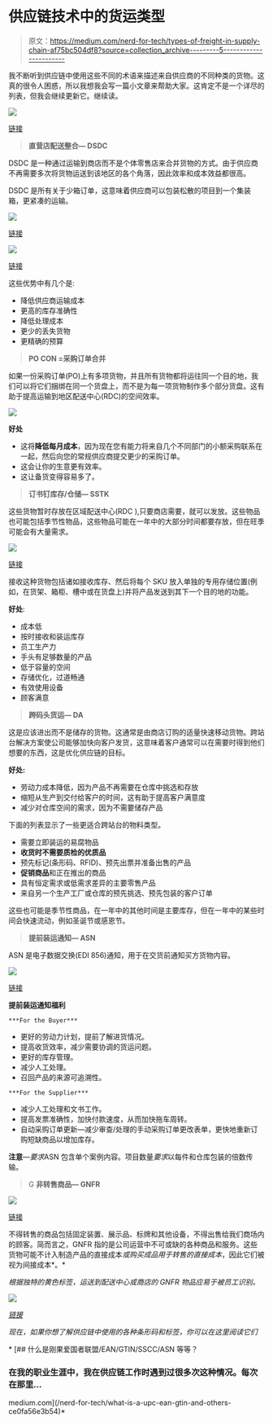 # 供应链技术中的货运类型

> 原文：<https://medium.com/nerd-for-tech/types-of-freight-in-supply-chain-af75bc504df8?source=collection_archive---------5----------------------->

我不断听到供应链中使用这些不同的术语来描述来自供应商的不同种类的货物。这真的很令人困惑，所以我想我会写一篇小文章来帮助大家。这肯定不是一个详尽的列表，但我会继续更新它。继续读。

![](img/89ccf40e61c12dbbe18cce088a8a5194.png)

[链接](https://in.pinterest.com/pin/491807221777482671/)

> **直营店配送整合— DSDC**

DSDC 是一种通过运输到商店而不是个体零售店来合并货物的方式。由于供应商不再需要多次将货物运送到该地区的各个角落，因此效率和成本效益都很高。

DSDC 是所有关于少箱订单，这意味着供应商可以包装松散的项目到一个集装箱，更紧凑的运输。

![](img/7e0517a17db6b522328be278709eef1d.png)

[链接](https://corporate.walmart.com/media-library/document/supply-chain-packaging-guide/_proxyDocument?id=00000173-a1ca-d3c5-a7fb-edcbf2400000)

![](img/1634152cd67f22e2082697acf326f979.png)

[链接](https://corporate.walmart.com/media-library/document/supply-chain-packaging-guide/_proxyDocument?id=00000173-a1ca-d3c5-a7fb-edcbf2400000)

这些优势中有几个是:

*   降低供应商运输成本
*   更高的库存准确性
*   降低处理成本
*   更少的丢失货物
*   更精确的预算

> **PO CON =采购订单合并**

如果一份采购订单(PO)上有多项货物，并且所有货物都将运往同一个目的地，我们可以将它们捆绑在同一个货盘上，而不是为每一项货物制作多个部分货盘。这有助于提高运输到地区配送中心(RDC)的空间效率。

![](img/7510e2e467dc17ec920386c09353ac7d.png)

**好处**

*   这将**降低每月成本**，因为现在您有能力将来自几个不同部门的小额采购联系在一起，然后向您的常规供应商提交更少的采购订单。
*   这会让你的生意更有效率。
*   这让备货变得容易多了。

> **订书钉库存/仓储— SSTK**

这些货物暂时存放在区域配送中心(RDC ),只要商店需要，就可以发放。这些物品也可能包括季节性物品，这些物品可能在一年中的大部分时间都要存放，但在旺季可能会有大量需求。

![](img/a4bdcc9f73ea5652ecab254bfbd67b56.png)

[链接](https://www.google.com/url?sa=i&url=https%3A%2F%2Fwww.barrettdistribution.com%2Fshared-and-dedicated-warehousing&psig=AOvVaw019vUGdRYdJLDlTy4rKrh6&ust=1641509791956000&source=images&cd=vfe&ved=0CAsQjRxqFwoTCJj80NPam_UCFQAAAAAdAAAAABAR)

接收这种货物包括诸如接收库存、然后将每个 SKU 放入单独的专用存储位置(例如，在货架、箱柜、槽中或在货盘上)并将产品发送到其下一个目的地的功能。

**好处**:

*   成本低
*   按时接收和装运库存
*   员工生产力
*   手头有足够数量的产品
*   低于容量的空间
*   存储优化，过道畅通
*   有效使用设备
*   顾客满意

> **跨码头货运— DA**

这是应该进出而不是储存的货物。这通常是由商店订购的适量快速移动货物。跨站台解决方案使公司能够加快向客户发货，这意味着客户通常可以在需要时得到他们想要的东西，这是优化供应链的目标。

**好处:**

*   劳动力成本降低，因为产品不再需要在仓库中挑选和存放
*   缩短从生产到交付给客户的时间，这有助于提高客户满意度
*   减少对仓库空间的需求，因为不需要储存产品

下面的列表显示了一些更适合跨站台的物料类型。

*   需要立即装运的易腐物品
*   **收货时不需要质检的优质品**
*   预先标记(条形码、RFID)、预先出票并准备出售的产品
*   **促销商品**和正在推出的商品
*   具有恒定需求或低需求差异的主要零售产品
*   来自另一个生产工厂或仓库的预先挑选、预先包装的客户订单

这些也可能是季节性商品，在一年中的其他时间是主要库存，但在一年中的某些时间会快速流动，例如圣诞节或感恩节。

> **提前装运通知— ASN**

ASN 是电子数据交换(EDI 856)通知，用于在交货前通知买方货物内容。

![](img/7c3779e8c628cf8d07c6f5095cdc470d.png)

[链接](https://www.google.com/url?sa=i&url=https%3A%2F%2Fin.pinterest.com%2Fpin%2F436075176427254590%2F&psig=AOvVaw0SioU5UOoiOB8K3WSUjXUp&ust=1641511389856000&source=images&cd=vfe&ved=0CAsQjRxqFwoTCOD-0Mzgm_UCFQAAAAAdAAAAABAD)

**提前装运通知福利**

`***For the Buyer***`

*   更好的劳动力计划，提前了解进货情况。
*   提高收货效率，减少需要协调的货运问题。
*   更好的库存管理。
*   减少人工处理。
*   召回产品的来源可追溯性。

`***For the Supplier***`

*   减少人工处理和文书工作。
*   提高发票准确性，加快付款速度，从而加快拖车周转。
*   自动采购订单更新—减少审查/处理的手动采购订单更改表单，更快地重新订购短缺商品以增加库存。

**注意**—*要求*ASN 包含单个案例内容。项目数量*要求*以每件和仓库包装的倍数传输。

> G **非转售商品— GNFR**

![](img/0ce91be84f557fc13fe0558be7d4c2ef.png)

[链接](https://www.lumatrak.com/understanding-gnfr/)

不得转售的商品包括固定装置、展示品、标牌和其他设备，不得出售给我们商场内的顾客。简而言之，GNFR 指的是公司运营中不可或缺的各种商品和服务。这些货物可能不计入制造产品的直接成本*或购买成品用于转售的直接成本*，因此它们被视为间接成本*。*

*根据独特的黄色标签，运送到配送中心或商店的 GNFR 物品应易于被员工识别。*

*![](img/987d9235251b228889c977a3e40a9dfd.png)*

*[链接](https://corporate.walmart.com/media-library/document/supply-chain-packaging-guide/_proxyDocument?id=00000173-a1ca-d3c5-a7fb-edcbf2400000)*

*现在，如果你想了解供应链中使用的各种条形码和标签，你可以在这里阅读它们*

*[](/nerd-for-tech/what-is-a-upc-ean-gtin-and-others-ce0fa56e3b54) [## 什么是刚果爱国者联盟/EAN/GTIN/SSCC/ASN 等等？

### 在我的职业生涯中，我在供应链工作时遇到过很多次这种情况。每次在那里…

medium.com](/nerd-for-tech/what-is-a-upc-ean-gtin-and-others-ce0fa56e3b54)*